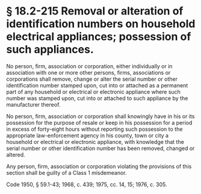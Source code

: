 # § 18.2-215 Removal or alteration of identification numbers on household electrical appliances; possession of such appliances.

<p>No person, firm, association or corporation, either individually or in association with one or more other persons, firms, associations or corporations shall remove, change or alter the serial number or other identification number stamped upon, cut into or attached as a permanent part of any household or electrical or electronic appliance where such number was stamped upon, cut into or attached to such appliance by the manufacturer thereof.</p><p>No person, firm, association or corporation shall knowingly have in his or its possession for the purpose of resale or keep in his possession for a period in excess of forty-eight hours without reporting such possession to the appropriate law-enforcement agency in his county, town or city a household or electrical or electronic appliance, with knowledge that the serial number or other identification number has been removed, changed or altered.</p><p>Any person, firm, association or corporation violating the provisions of this section shall be guilty of a Class 1 misdemeanor.</p><p>Code 1950, § 59.1-43; 1968, c. 439; 1975, cc. 14, 15; 1976, c. 305.</p>